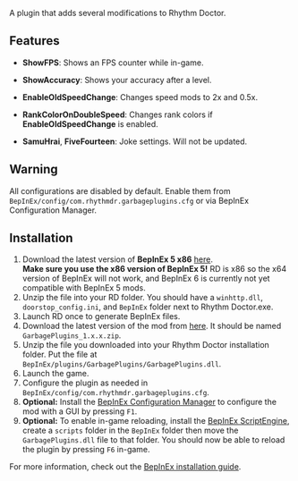 A plugin that adds several modifications to Rhythm Doctor.

## Features

- **ShowFPS**: Shows an FPS counter while in-game.
- **ShowAccuracy**: Shows your accuracy after a level.
- **EnableOldSpeedChange**: Changes speed mods to 2x and 0.5x.
- **RankColorOnDoubleSpeed**: Changes rank colors if **EnableOldSpeedChange** is enabled.

- **SamuHrai**, **FiveFourteen**: Joke settings. Will not be updated.

## Warning
All configurations are disabled by default. Enable them from `BepInEx/config/com.rhythmdr.garbageplugins.cfg` or via BepInEx Configuration Manager.

## Installation
1. Download the latest version of **BepInEx 5 x86** [here](https://github.com/BepInEx/BepInEx/releases/latest). \
**Make sure you use the x86 version of BepInEx 5!** RD is x86 so the x64 version of BepInEx will not work, and BepInEx 6 is currently not yet compatible with BepInEx 5 mods.
2. Unzip the file into your RD folder. You should have a `winhttp.dll`, `doorstop_config.ini`, and `BepInEx` folder next to Rhythm Doctor.exe.
3. Launch RD once to generate BepInEx files.
4. Download the latest version of the mod from [here](https://github.com/HellUser0/GarbagePlugins/releases). It should be named `GarbagePlugins_1.x.x.zip`.
5. Unzip the file you downloaded into your Rhythm Doctor installation folder. Put the file at `BepInEx/plugins/GarbagePlugins/GarbagePlugins.dll`.
6. Launch the game.
7. Configure the plugin as needed in `BepInEx/config/com.rhythmdr.garbageplugins.cfg`.
8. **Optional:** Install the [BepInEx Configuration Manager](https://github.com/BepInEx/BepInEx.ConfigurationManager) to configure the mod with a GUI by pressing `F1`.
9. **Optional:** To enable in-game reloading, install the [BepInEx ScriptEngine](https://github.com/BepInEx/BepInEx.Debug/releases/latest), create a `scripts` folder in the `BepInEx` folder then move the `GarbagePlugins.dll` file to that folder. You should now be able to reload the plugin by pressing `F6` in-game.

For more information, check out the [BepInEx installation guide](https://docs.bepinex.dev/articles/user_guide/installation/index.html).
